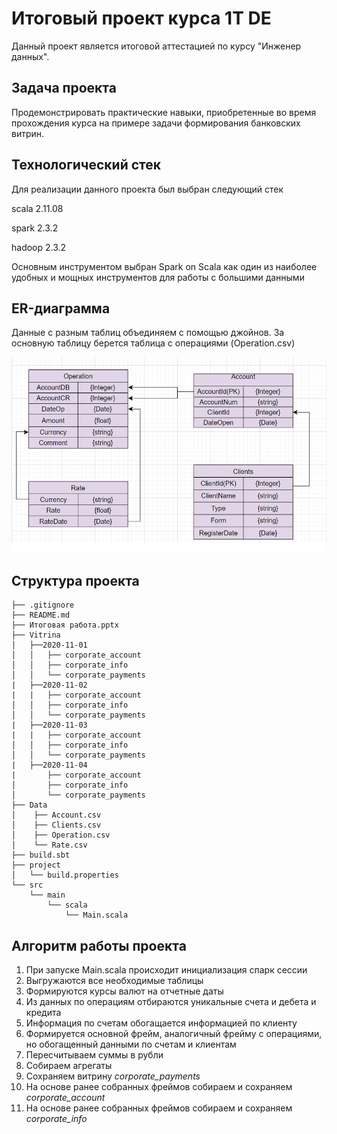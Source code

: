 # Итоговый проект курса 1T DE

Данный проект является итоговой аттестацией по курсу "Инженер данных".

## Задача проекта

Продемонстрировать практические навыки, приобретенные во время прохождения курса на примере задачи формирования банковских витрин.

## Технологический стек

Для реализации данного проекта был выбран следующий стек

scala 2.11.08

spark 2.3.2

hadoop 2.3.2

Основным инструментом выбран Spark on Scala как один из наиболее удобных и мощных инструментов для работы с большими данными
## ER-диаграмма
Данные с разным таблиц объединяем с помощью джойнов. За основную таблицу берется таблица с операциями (Operation.csv)

![диаграмма](ER/ER.png)
 

## Структура проекта 

    ├── .gitignore
    ├── README.md   
    ├── Итоговая работа.pptx
    ├── Vitrina
    │   ├──2020-11-01
    │   │   ├── corporate_account
    │   │   ├── corporate_info
    │   │   └── corporate_payments
    |   ├──2020-11-02
    |   |   ├── corporate_account
    │   │   ├── corporate_info
    │   │   └── corporate_payments
    |   ├──2020-11-03
    |   |   ├── corporate_account
    │   │   ├── corporate_info
    │   │   └── corporate_payments
    |   ├──2020-11-04
    |       ├── corporate_account
    │       ├── corporate_info
    │       └── corporate_payments
    ├── Data   
    │    ├── Account.csv
    │    ├── Clients.csv
    │    ├── Operation.csv
    │    └── Rate.csv 
    ├── build.sbt
    ├── project
    │   └── build.properties
    └── src
        └── main
            └── scala
                └── Main.scala
 
## Алгоритм работы проекта


1. При запуске Main.scala происходит инициализация спарк сессии
2. Выгружаются все необходимые таблицы
3. Формируются курсы валют на отчетные даты
4. Из данных по операциям отбираются уникальные счета и дебета и кредита
5. Информация по счетам обогащается информацией по клиенту
6. Формируется основной фрейм, аналогичный фрейму с операциями, но обогащенный данными по счетам и клиентам
7. Пересчитываем суммы в рубли
8. Собираем агрегаты
9. Сохраняем витрину _corporate_payments_
10. На основе ранее собранных фреймов собираем и сохраняем _corporate_account_
11. На основе ранее собранных фреймов собираем и сохраняем _corporate_info_
